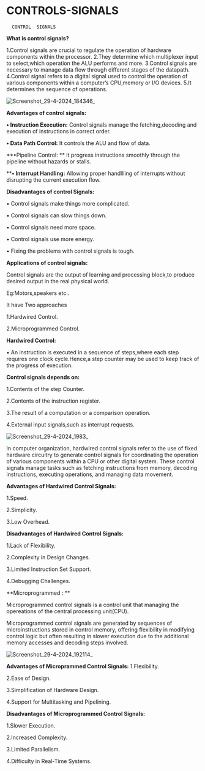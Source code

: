 # CONTROLS-SIGNALS

      CONTROL  SIGNALS
**What is control signals?**


1.Control signals are crucial to regulate the operation of hardware components within the processor.
2.They determine which multiplexer input to select,which operation the ALU performs and more.
3.Control signals are necessary to manage data flow through different stages of the datapath.
4.Control signal refers to a digital signal used to control the operation of various components within a computer’s CPU,memory or I/O devices.
5.It determines the sequence of operations.

              


 ![Screenshot_29-4-2024_184346_](https://github.com/DHARSHINI-GP/CONTROLS-SIGNALS/assets/168258983/a9fea28c-fe04-4f5e-a3ae-88816d31dd17)




**Advantages of control signals:**

**•	Instruction Execution:**  Control signals manage the fetching,decoding and execution of instructions in correct order.

**•	Data Path Control:** It controls the ALU and flow of data.

**•Pipeline Control: **  It progress instructions smoothly through the pipeline without hazards or stalls.

****•	Interrupt Handling:**  Allowing proper handllling of interrupts without disrupting the current execution flow.

**Disadvantages of control Signals:**

•	Control signals make things more complicated.

•	Control signals can slow things down.

•	Control signals need more space.

•	Control signals use more energy.

•	Fixing the problems with control signals is tough.

**Applications of control signals:**

Control signals are the output of learning and processing block,to produce desired output in the real physical world.

Eg:Motors,speakers etc..



It have Two approaches

1.Hardwired  Control.

2.Microprogrammed  Control.

**Hardwired Control:**

•	An instruction is executed in a sequence of steps,where each step requires one clock cycle.Hence,a step counter may be used to keep track of the progress of execution.
  
**Control signals depends on:**

1.Contents of the step Counter.

2.Contents of the instruction register.

3.The result of  a computation or a comparison operation.

4.External input signals,such as interrupt requests.


![Screenshot_29-4-2024_1983_](https://github.com/DHARSHINI-GP/CONTROLS-SIGNALS/assets/168258983/257d4795-2c0d-4a43-89b2-c0747e245ab2)




In computer organization, hardwired control signals refer to the use of fixed hardware circuitry to generate control signals for coordinating the operation of various components within a CPU or other digital system. These control signals manage tasks such as fetching instructions from memory, decoding instructions, executing operations, and managing data movement.

**Advantages of Hardwired Control Signals:**

  1.Speed.
  
  2.Simplicity.
  
  3.Low Overhead.

**Disadvantages of Hardwired Control Signals:**

 1.Lack of Flexibility. 
 
 2.Complexity in Design Changes.
 
 3.Limited Instruction Set Support.
 
 4.Debugging Challenges.

**Microprogrammed : **

  Microprogrammed control signals is a control unit that managing the opereations of the central processing unit(CPU). 
             
  Microprogrammed control signals are generated by sequences of microinstructions stored in control memory, offering flexibility in modifying control logic but often resulting in slower execution due to the additional memory accesses and decoding steps involved.
             
                     
![Screenshot_29-4-2024_192114_](https://github.com/DHARSHINI-GP/CONTROLS-SIGNALS/assets/168258983/3a1ee57f-4b0f-43eb-a5f7-72bcfc51bb31)

**Advantages of Microprammed Control Signals:**
1.Flexibility.

2.Ease of Design.

3.Simplification of Hardware Design.

4.Support for Multitasking and Pipelining.

**Disadvantages of Microprogrammed Control Signals:**

1.Slower Execution.

2.Increased Complexity.

3.Limited Parallelism.

4.Difficulty in Real-Time Systems.














             

